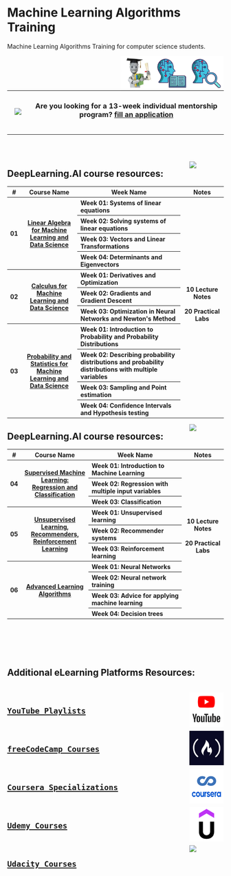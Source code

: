 # Machine Learning Algorithms Training

Machine Learning Algorithms Training for computer science students.

<a href="/README.md"><img align="right" width="80" src="https://github.com/cs-MohamedAyman/cs-MohamedAyman/blob/master/logos/unsupervised-learning.png"></img></a>
<a href="/README.md"><img align="right" width="80" src="https://github.com/cs-MohamedAyman/cs-MohamedAyman/blob/master/logos/supervised-learning.png"></img></a>
<a href="/README.md"><img align="right" width="80" src="https://github.com/cs-MohamedAyman/cs-MohamedAyman/blob/master/logos/machine-learning.png"></img></a>
<br><br>
<table>
    <tbody>
<tr>
<td align="center" width="10%"><a href="https://forms.gle/3rRZLvBtCusJZd6k9"><img src="https://github.com/cs-MohamedAyman/cs-MohamedAyman/blob/master/repos-icons/announcement.png" width="100%"></img></a></td>
<td align="center" width="90%"><h3>Are you looking for a 13-week individual mentorship program? <a href="https://forms.gle/3rRZLvBtCusJZd6k9">fill an application</a></h3><br></td>
</tr>
    </tbody>
</table>
<br><br>

<a href="/README.md"><img align="right" width="80" src="https://github.com/cs-MohamedAyman/eLearning-Platforms/blob/master/logos/deeplearningai.png"></img></a>

## DeepLearning.AI course resources:

<table>
    <head>
        <tr>
<th align="center">#</th>
<th align="center" width="300px">Course Name</th>
<th align="center" width="700px">Week Name</th>
<th align="center" width="200px">Notes</th>
        </tr>
    </head>
    <tbody>
        <tr>
<th rowspan=4 align="center">01</th>
<th rowspan=4 align="center"><a href="/deeplearning.ai/Linear-Algebra-for-Machine-Learning-and-Data-Science">Linear Algebra for Machine Learning and Data Science</a></th>
<th align="left">Week 01: Systems of linear equations</th>
<th rowspan=11 align="center">
10 Lecture Notes  <br><br>
20 Practical Labs <br><br>
</th>
        </tr>
<tr><th align="left">Week 02: Solving systems of linear equations</th></tr>
<tr><th align="left">Week 03: Vectors and Linear Transformations</th></tr>
<tr><th align="left">Week 04: Determinants and Eigenvectors</th></tr>
        <tr>
<th rowspan=3 align="center">02</th>
<th rowspan=3 align="center"><a href="/deeplearning.ai/Calculus-for-Machine-Learning-and-Data-Science">Calculus for Machine Learning and Data Science</a></th>
<th align="left">Week 01: Derivatives and Optimization</th>
        </tr>
<tr><th align="left">Week 02: Gradients and Gradient Descent</th></tr>
<tr><th align="left">Week 03: Optimization in Neural Networks and Newton's Method</th></tr>
        <tr>
<th rowspan=4 align="center">03</th>
<th rowspan=4 align="center"><a href="/deeplearning.ai/Probability-and-Statistics-for-Machine-Learning-and-Data-Science">Probability and Statistics for Machine Learning and Data Science</a></th>
<th align="left">Week 01: Introduction to Probability and Probability Distributions</th>
        </tr>
<tr><th align="left">Week 02: Describing probability distributions and probability distributions with multiple variables</th></tr>
<tr><th align="left">Week 03: Sampling and Point estimation</th></tr>
<tr><th align="left">Week 04: Confidence Intervals and Hypothesis testing</th></tr>
    </tbody>
</table>

<a href="/README.md"><img align="right" width="80" src="https://github.com/cs-MohamedAyman/eLearning-Platforms/blob/master/logos/deeplearningai.png"></img></a>

## DeepLearning.AI course resources:

<table>
    <head>
        <tr>
<th align="center">#</th>
<th align="center" width="300px">Course Name</th>
<th align="center" width="700px">Week Name</th>
<th align="center" width="200px">Notes</th>
        </tr>
    </head>
    <tbody>
        <tr>
<th rowspan=3 align="center">04</th>
<th rowspan=3 align="center"><a href="/deeplearning.ai/Supervised-Machine-Learning-Regression-and-Classification">Supervised Machine Learning: Regression and Classification</a></th>
<th align="left">Week 01: Introduction to Machine Learning</th>
<th rowspan=10 align="center">
10 Lecture Notes  <br><br>
20 Practical Labs <br><br>
</th>
        </tr>
<tr><th align="left">Week 02: Regression with multiple input variables</th></tr>
<tr><th align="left">Week 03: Classification</th></tr>
        <tr>
<th rowspan=3 align="center">05</th>
<th rowspan=3 align="center"><a href="/deeplearning.ai/Unsupervised-Learning-Recommenders-Reinforcement-Learning">Unsupervised Learning, Recommenders, Reinforcement Learning</a></th>
<th align="left">Week 01: Unsupervised learning</th>
        </tr>
<tr><th align="left">Week 02: Recommender systems</th></tr>
<tr><th align="left">Week 03: Reinforcement learning</th></tr>
        <tr>
<th rowspan=4 align="center">06</th>
<th rowspan=4 align="center"><a href="/deeplearning.ai/Advanced-Learning-Algorithms">Advanced Learning Algorithms</a></th>
<th align="left">Week 01: Neural Networks</th>
        </tr>
<tr><th align="left">Week 02: Neural network training</th></tr>
<tr><th align="left">Week 03: Advice for applying machine learning</th></tr>
<tr><th align="left">Week 04: Decision trees</th></tr>
    </tbody>
</table>


<br><br><br><br>


## Additional eLearning Platforms Resources:

<br>
<a href="https://github.com/cs-MohamedAyman/eLearning-Platforms/blob/master/youtube-playlists/artificial-intelligence/machine-learning-algorithms.md"><img align="right" width="80" src="https://github.com/cs-MohamedAyman/cs-MohamedAyman/blob/master/logos/youtube.png"></img></a>

## [`YouTube Playlists`](https://github.com/cs-MohamedAyman/elearning-platforms/blob/master/youtube-playlists/artificial-intelligence/machine-learning-algorithms.md)

<br>
<a href="https://github.com/cs-MohamedAyman/elearning-platforms/blob/master/freecodecamp-courses/artificial-intelligence/machine-learning-algorithms.md"><img align="right" width="80" src="https://github.com/cs-MohamedAyman/cs-MohamedAyman/blob/master/logos/freecodecamp.png"></img></a>

## [`freeCodeCamp Courses`](https://github.com/cs-MohamedAyman/elearning-platforms/blob/master/freecodecamp-courses/artificial-intelligence/machine-learning-algorithms.md)

<br>
<a href="https://github.com/cs-MohamedAyman/elearning-platforms/blob/master/coursera-specializations/artificial-intelligence/machine-learning-algorithms.md"><img align="right" width="80" src="https://github.com/cs-MohamedAyman/cs-MohamedAyman/blob/master/logos/coursera.png"></img></a>

## [`Coursera Specializations`](https://github.com/cs-MohamedAyman/elearning-platforms/blob/master/coursera-specializations/artificial-intelligence/machine-learning-algorithms.md)

<br>
<a href="https://github.com/cs-MohamedAyman/elearning-platforms/blob/master/udemy-courses/artificial-intelligence/machine-learning-algorithms.md"><img align="right" width="80" src="https://github.com/cs-MohamedAyman/cs-MohamedAyman/blob/master/logos/udemy.png"></img></a>

## [`Udemy Courses`](https://github.com/cs-MohamedAyman/elearning-platforms/blob/master/udemy-courses/artificial-intelligence/machine-learning-algorithms.md)

<br>
<a href="https://github.com/cs-MohamedAyman/elearning-platforms/blob/master/udacity-courses/artificial-intelligence/machine-learning-algorithms.md"><img align="right" width="80" src="https://github.com/cs-MohamedAyman/cs-MohamedAyman/blob/master/logos/udacity.png"></img></a>

## [`Udacity Courses`](https://github.com/cs-MohamedAyman/elearning-platforms/blob/master/udacity-courses/artificial-intelligence/machine-learning-algorithms.md)

